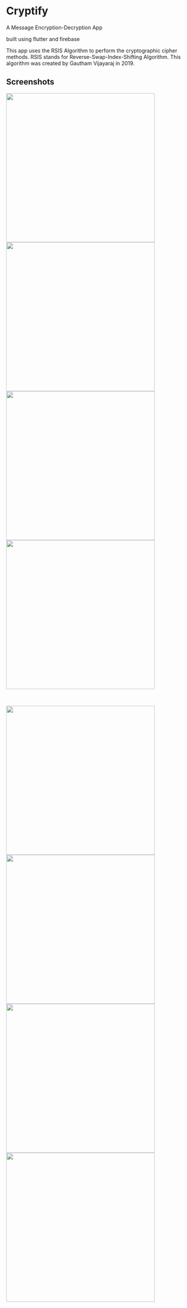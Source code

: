 # Cryptify

A Message Encryption-Decryption App

built using flutter and firebase

This app uses the RSIS Algorithm to perform the cryptographic cipher methods. RSIS stands for Reverse-Swap-Index-Shifting Algorithm. This algorithm was created by Gautham Vijayaraj in 2019.


## Screenshots

<p float="left">
<img src="https://github.com/gauthiii/cryptify/assets/35861219/079f64d4-b81b-414a-bb6a-102a0a673444" height="400">
<img src="https://github.com/gauthiii/cryptify/assets/35861219/d9e24e12-f1a9-4115-adfd-529361236f32" height="400">
<img src="https://github.com/gauthiii/cryptify/assets/35861219/ade107a8-e056-47ca-8640-a0723e7e51bb" height="400">
<img src="https://github.com/gauthiii/cryptify/assets/35861219/c6a5d22a-5a25-40eb-8cf6-6bc698d341b9" height="400">
</p>

<br>

<p float="left">
<img src="https://github.com/gauthiii/cryptify/assets/35861219/ff39a130-bf49-4222-b617-2527803a07ce" height="400">
<img src="https://github.com/gauthiii/cryptify/assets/35861219/7b2665fa-3b9c-426b-91d1-9c95550fb0f5" height="400">
<img src="https://github.com/gauthiii/cryptify/assets/35861219/eb521917-3923-4329-8f3c-eb6852513980" height="400">
  <img src="https://github.com/gauthiii/cryptify/assets/35861219/5c4a3ee0-79d1-40f3-b7a9-be7a1173be66" height="400">

</p>





